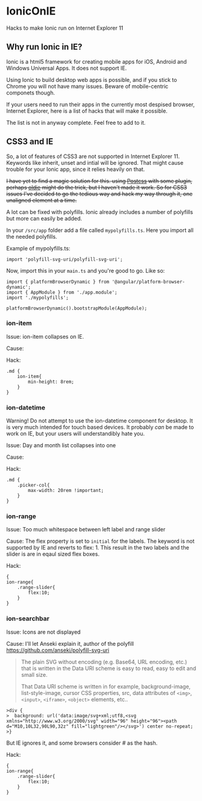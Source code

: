 # IonicOnIE
Hacks to make Ionic run on Internet Explorer 11

## Why run Ionic in IE?

Ionic is a html5 framework for creating mobile apps for iOS, Android and Windows Universal Apps. It does not support IE.

Using Ionic to build desktop web apps is possible, and if you stick to Chrome you will not have many issues. Beware of mobile-centric componets though.

If your users need to run their apps in the currently most despised browser,  Internet Explorer, here is a list of hacks that will make it possible.

The list is not in anyway complete. Feel free to add to it.

## CSS3 and IE

So, a lot of features of CSS3 are not supported in Internet Explorer 11. Keywords like inherit, unset and intial will be ignored. That might cause trouble for your Ionic app, since it relies heavily on that.

~~I have yet to find a magic solution for this. using [Postcss](http://postcss.org) with some plugin, perhaps [oldie](https://github.com/jonathantneal/oldie) might do the trick, but I haven't made it work. So for CSS3 issues I've decided to go the tedious way and hack my way through it, one unaligned element at a time.~~

A lot can be fixed with polyfills. Ionic already includes a number of polyfills but more can easily be added.

In your `/src/app` folder add a file called `mypolyfills.ts`. Here you import all the needed polyfills.

Example of mypolyfills.ts:

```
import 'polyfill-svg-uri/polyfill-svg-uri';
```

Now, import this in your `main.ts` and you're good to go. Like so:

```
import { platformBrowserDynamic } from '@angular/platform-browser-dynamic';
import { AppModule } from './app.module';
import './mypolyfills';

platformBrowserDynamic().bootstrapModule(AppModule);
```


### ion-item
Issue: ion-item collapses on IE. 

Cause:

Hack:

```
.md {
    ion-item{
        min-height: 8rem;
    }
}
```

### ion-datetime

Warning! Do not attempt to use the ion-datetime component for desktop. It is very much intended for touch based devices. It probably _can_ be made to work on IE, but your users will understandibly hate you.

Issue: Day and month list collapses into one

Cause:

Hack:

```
.md {
    .picker-col{
        max-width: 20rem !important;
    }
}
```

### ion-range

Issue: Too much whitespace between left label and range slider

Cause: The flex property is set to `initial` for the labels. The keyword is not supported by IE and reverts to flex: 1. This result in the two labels and the slider is are in eqaul sized flex boxes.

Hack:

```
{
ion-range{
    .range-slider{
        flex:10;
    }
}
```


### ion-searchbar

Issue: Icons are not displayed

Cause: I'll let Anseki explain it, author of the polyfill https://github.com/anseki/polyfill-svg-uri

>The plain SVG without encoding (e.g. Base64, URL encoding, etc.) that is written in the Data URI scheme is easy to read, easy to edit and small size.
>
>That Data URI scheme is written in for example, background-image, list-style-image, cursor CSS properties, src, data attributes of `<img>`, `<input>`, `<iframe>`, `<object>` elements, etc..
>
```
>div {
>  background: url('data:image/svg+xml;utf8,<svg xmlns="http://www.w3.org/2000/svg" width="96" height="96"><path d="M10,10L32,90L90,32z" fill="lightgreen"/></svg>') center no-repeat;
>}
```


But IE ignores it, and some browsers consider # as the hash.



Hack:

```
{
ion-range{
    .range-slider{
        flex:10;
    }
}
```
